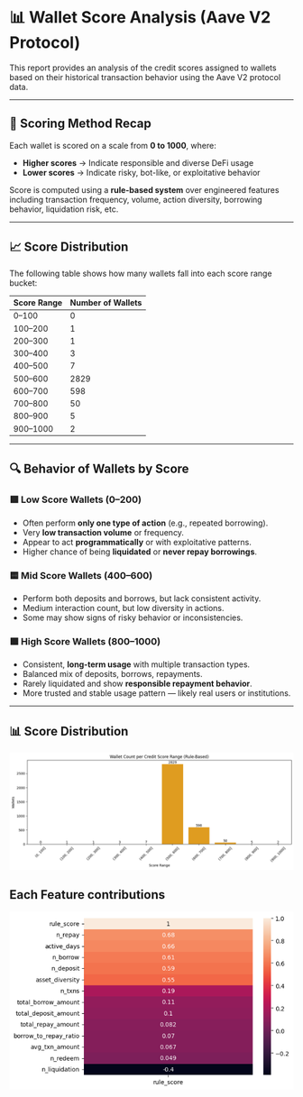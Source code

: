 # 📊 Wallet Score Analysis (Aave V2 Protocol)

This report provides an analysis of the credit scores assigned to wallets based on their historical transaction behavior using the Aave V2 protocol data.

---

## 🧠 Scoring Method Recap

Each wallet is scored on a scale from **0 to 1000**, where:

- **Higher scores** → Indicate responsible and diverse DeFi usage
- **Lower scores** → Indicate risky, bot-like, or exploitative behavior

Score is computed using a **rule-based system** over engineered features including transaction frequency, volume, action diversity, borrowing behavior, liquidation risk, etc.

---

## 📈 Score Distribution

The following table shows how many wallets fall into each score range bucket:

| Score Range | Number of Wallets |
|-------------|-------------------|
| 0–100       |  0               |
| 100–200     |  1               |
| 200–300     |  1               |
| 300–400     |  3               |
| 400–500     |  7               |
| 500–600     | 2829               |
| 600–700     | 598               |
| 700–800     | 50               |
| 800–900     |  5               |
| 900–1000    |  2               |

---

## 🔍 Behavior of Wallets by Score

### 🟥 Low Score Wallets (0–200)
- Often perform **only one type of action** (e.g., repeated borrowing).
- Very **low transaction volume** or frequency.
- Appear to act **programmatically** or with exploitative patterns.
- Higher chance of being **liquidated** or **never repay borrowings**.

### 🟨 Mid Score Wallets (400–600)
- Perform both deposits and borrows, but lack consistent activity.
- Medium interaction count, but low diversity in actions.
- Some may show signs of risky behavior or inconsistencies.

### 🟩 High Score Wallets (800–1000)
- Consistent, **long-term usage** with multiple transaction types.
- Balanced mix of deposits, borrows, repayments.
- Rarely liquidated and show **responsible repayment behavior**.
- More trusted and stable usage pattern — likely real users or institutions.

---

## 📊 Score Distribution

![alt text](image.png)

## Each Feature contributions

![alt text](image-1.png)